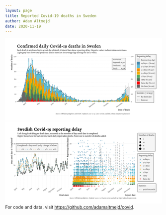 ```yaml
---
layout: page
title: Reported Covid-19 deaths in Sweden
author: Adam Altmejd
date: 2020-11-19
---
```


![Graph of Swedish Covid-19 deaths with reporting delay.](deaths_lag_sweden_2020-11-19.png "Swedish Covid-19 deaths.")
![Graph of Swedish Covid-19 reporting delay in daily deaths.](lag_trend_sweden_2020-11-19.png "Trend in Swedish Covid-19 mortality reporting delay.")
For code and data, visit <https://github.com/adamaltmejd/covid>.
